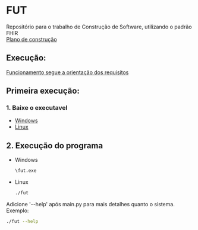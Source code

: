 # FUT  
Repositório para o trabalho de Construção de Software, utilizando o padrão FHIR  
[Plano de construção](https://github.com/LeonardoCFilho/fut/blob/main/Documentacao/Plano_de_construcao.md)  
## Execução:  
[Funcionamento segue a orientação dos requisitos](https://github.com/kyriosdata/construcao-2025-01/blob/main/docs/fut.md#ilustração-de-usos)  

## Primeira execução:  
### 1. Baixe o executavel  
- [Windows](https://github.com/LeonardoCFilho/fut/releases/download/v1.0.0/fut.exe)
- [Linux](https://github.com/LeonardoCFilho/fut/releases/download/v1.0.0_linux/fut)  

## 2. Execução do programa
- Windows
  ```bash
  \fut.exe
  ```

- Linux
  ```bash
  ./fut
  ```

Adicione '--help' após main.py para mais detalhes quanto o sistema.  
Exemplo:  
  ```bash  
  ./fut --help
  ```

